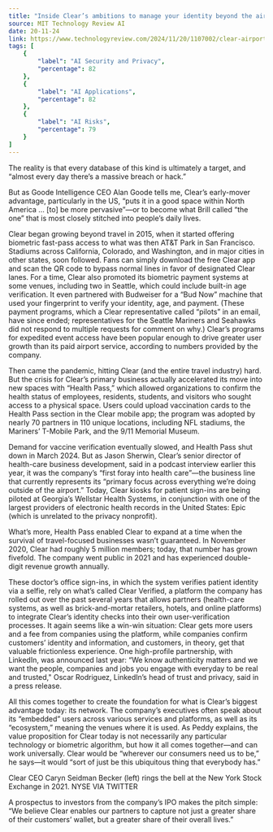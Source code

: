 ```yaml
---
title: "Inside Clear’s ambitions to manage your identity beyond the airport"
source: MIT Technology Review AI
date: 20-11-24
link: https://www.technologyreview.com/2024/11/20/1107002/clear-airport-identity-management-biometrics-facial-recognition/
tags: [
    {
        "label": "AI Security and Privacy",
        "percentage": 82
    },
    {
        "label": "AI Applications",
        "percentage": 82
    },
    {
        "label": "AI Risks",
        "percentage": 79
    }
]
---
```


The reality is that every database of this kind is ultimately a target, and “almost every day there’s a massive breach or hack.”

But as Goode Intelligence CEO Alan Goode tells me, Clear’s early-mover advantage, particularly in the US, “puts it in a good space within North America … [to] be more pervasive”—or to become what Brill called “the one” that is most closely stitched into people’s daily lives.

Clear began growing beyond travel in 2015, when it started offering biometric fast-pass access to what was then AT&T Park in San Francisco. Stadiums across California, Colorado, and Washington, and in major cities in other states, soon followed. Fans can simply download the free Clear app and scan the QR code to bypass normal lines in favor of designated Clear lanes. For a time, Clear also promoted its biometric payment systems at some venues, including two in Seattle, which could include built-in age verification. It even partnered with Budweiser for a “Bud Now” machine that used your fingerprint to verify your identity, age, and payment. (These payment programs, which a Clear representative called “pilots” in an email, have since ended; representatives for the Seattle Mariners and Seahawks did not respond to multiple requests for comment on why.) Clear’s programs for expedited event access have been popular enough to drive greater user growth than its paid airport service, according to numbers provided by the company.

Then came the pandemic, hitting Clear (and the entire travel industry) hard. But the crisis for Clear’s primary business actually accelerated its move into new spaces with “Health Pass,” which allowed organizations to confirm the health status of employees, residents, students, and visitors who sought access to a physical space. Users could upload vaccination cards to the Health Pass section in the Clear mobile app; the program was adopted by nearly 70 partners in 110 unique locations, including NFL stadiums, the Mariners’ T-Mobile Park, and the 9/11 Memorial Museum.

Demand for vaccine verification eventually slowed, and Health Pass shut down in March 2024. But as Jason Sherwin, Clear’s senior director of health-care business development, said in a podcast interview earlier this year, it was the company’s “first foray into health care”—the business line that currently represents its “primary focus across everything we’re doing outside of the airport.” Today, Clear kiosks for patient sign-ins are being piloted at Georgia’s Wellstar Health Systems, in conjunction with one of the largest providers of electronic health records in the United States: Epic (which is unrelated to the privacy nonprofit).

What’s more, Health Pass enabled Clear to expand at a time when the survival of travel-focused businesses wasn’t guaranteed. In November 2020, Clear had roughly 5 million members; today, that number has grown fivefold. The company went public in 2021 and has experienced double-digit revenue growth annually.

These doctor’s office sign-ins, in which the system verifies patient identity via a selfie, rely on what’s called Clear Verified, a platform the company has rolled out over the past several years that allows partners (health-care systems, as well as brick-and-mortar retailers, hotels, and online platforms) to integrate Clear’s identity checks into their own user-verification processes. It again seems like a win-win situation: Clear gets more users and a fee from companies using the platform, while companies confirm customers’ identity and information, and customers, in theory, get that valuable frictionless experience. One high-profile partnership, with LinkedIn, was announced last year: “We know authenticity matters and we want the people, companies and jobs you engage with everyday to be real and trusted," Oscar Rodriguez, LinkedIn’s head of trust and privacy, said in a press release.

All this comes together to create the foundation for what is Clear’s biggest advantage today: its network. The company’s executives often speak about its “embedded” users across various services and platforms, as well as its “ecosystem,” meaning the venues where it is used. As Peddy explains, the value proposition for Clear today is not necessarily any particular technology or biometric algorithm, but how it all comes together—and can work universally. Clear would be “wherever our consumers need us to be,” he says—it would “sort of just be this ubiquitous thing that everybody has.”

Clear CEO Caryn Seidman Becker (left) rings the bell at the New York Stock Exchange in 2021. NYSE VIA TWITTER

A prospectus to investors from the company’s IPO makes the pitch simple: “We believe Clear enables our partners to capture not just a greater share of their customers’ wallet, but a greater share of their overall lives.”